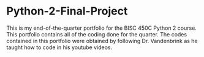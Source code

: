 # Python-2-Final-Project
This is my end-of-the-quarter portfolio for the BISC 450C Python 2 course. This portfolio contains all of the coding done for the quarter. The codes contained in this portfolio were obtained by following Dr. Vandenbrink as he taught how to code in his youtube videos.
